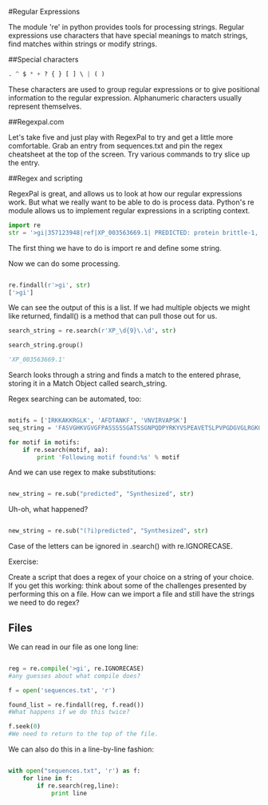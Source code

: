 #Regular Expressions

The module 're' in python provides tools for processing strings. 	Regular expressions use characters that have special meanings to match strings, find matches within strings or modify strings.

##Special characters 

```Python
. ^ $ * + ? { } [ ] \ | ( )

```

These characters are used to group regular expressions or to give positional information to the regular expression. Alphanumeric characters usually represent themselves.

##Regexpal.com

Let's take five and just play with RegexPal to try and get a little more comfortable. Grab an entry from sequences.txt and pin the regex cheatsheet at the top of the screen. Try various commands to try slice up the entry.

##Regex and scripting

RegexPal is great, and allows us to look at how our regular expressions work. But what we really want to be able to do is process data. Python's re module allows us to implement regular expressions in a scripting context.

```python
import re
str = '>gi|357123948|ref|XP_003563669.1| PREDICTED: protein brittle-1, chloroplastic/amyloplastic-like [Brachypodium distachyon]'

```

The first thing we have to do is import re and define some string.

Now we can do some processing.

```Python

re.findall(r'>gi', str)
['>gi']

```

We can see the output of this is a list. If we had multiple objects we might like returned, findall() is a method that can pull those out for us.

```Python
search_string = re.search(r'XP_\d{9}\.\d', str)

search_string.group()

'XP_003563669.1'

```

Search looks through a string and finds a match to the entered phrase, storing it in a Match Object called search_string. 

Regex searching can be automated, too:

```Python

motifs = ['IRKKAKKRGLK', 'AFDTANKF', 'VNVIRVAPSK']
seq_string = 'FASVGHKVGVGFPASSSSSGATSSGNPQDPYRKYVSPEAVETSLPVPGDGVGLRGKGKKKAVRIKIKVGNSHLKRLISGG'

for motif in motifs:
    if re.search(motif, aa):
        print 'Following motif found:%s' % motif
```

And we can use regex to make substitutions:

```python

new_string = re.sub("predicted", "Synthesized", str)


```

Uh-oh, what happened? 

```python

new_string = re.sub("(?i)predicted", "Synthesized", str)
```

Case of the letters can be ignored in .search() with re.IGNORECASE.

Exercise:

Create a script that does a regex of your choice on a string of your choice.
If you get this working: think about some of the challenges presented by performing this on a file. How can we import a file and still have the strings we need to do regex?

## Files

We can read in our file as one long line:

```python 

reg = re.compile('>gi', re.IGNORECASE)
#any guesses about what compile does?

f = open('sequences.txt', 'r')

found_list = re.findall(reg, f.read())
#What happens if we do this twice?

f.seek(0)
#We need to return to the top of the file.

```

We can also do this in a line-by-line fashion:

```python

with open("sequences.txt", 'r') as f:
    for line in f:
        if re.search(reg,line):
            print line
```



